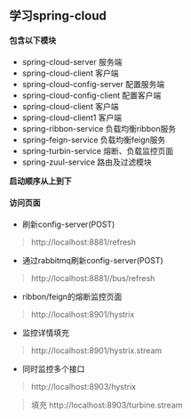 ## 学习spring-cloud

#### 包含以下模块
- spring-cloud-server 服务端
- spring-cloud-client 客户端
- spring-cloud-config-server 配置服务端
- spring-cloud-config-client 配置客户端
- spring-cloud-client 客户端
- spring-cloud-client1 客户端
- spring-ribbon-service 负载均衡ribbon服务
- spring-feign-service 负载均衡feign服务
- spring-turbin-service 熔断、负载监控页面
- spring-zuul-service 路由及过滤模块

**启动顺序从上到下**

#### 访问页面
- 刷新config-server(POST)
> http://localhost:8881/refresh
- 通过rabbitmq刷新config-server(POST)
> http://localhost:8881//bus/refresh

- ribbon/feign的熔断监控页面
> http://localhost:8901/hystrix
- 监控详情填充
> http://localhost:8901/hystrix.stream
- 同时监控多个接口
> http://localhost:8903/hystrix

> 填充 http://localhost:8903/turbine.stream

